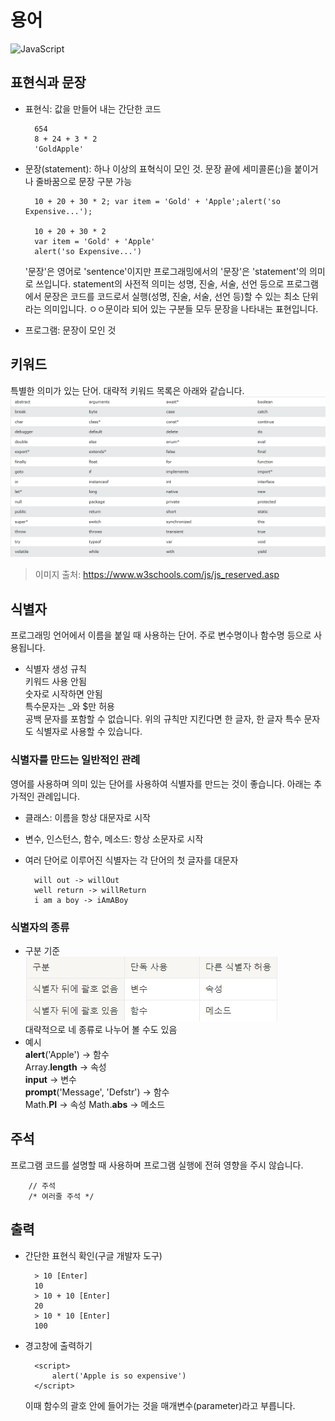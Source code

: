 # 용어
![JavaScript](https://img.shields.io/badge/javascript-%23323330.svg?style=for-the-badge&logo=javascript&logoColor=%23F7DF1E)  

## 표현식과 문장
* 표현식: 값을 만들어 내는 간단한 코드  
  
        654  
        8 + 24 + 3 * 2
        'GoldApple'
* 문장(statement): 하나 이상의 표혁식이 모인 것. 문장 끝에 세미콜론(;)을 붙이거나 줄바꿈으로 문장 구분 가능
  
        10 + 20 + 30 * 2; var item = 'Gold' + 'Apple';alert('so Expensive...');
          
        10 + 20 + 30 * 2
        var item = 'Gold' + 'Apple'
        alert('so Expensive...')
    '문장'은 영어로 'sentence'이지만 프로그래밍에서의 '문장'은 'statement'의 의미로 쓰입니다. statement의 사전적 의미는 성명, 진술, 서술, 선언 등으로 프로그램에서 문장은 코드를 코드로서 실행(성명, 진술, 서술, 선언 등)할 수 있는 최소 단위라는 의미입니다. ㅇㅇ문이라 되어 있는 구분들 모두 문장을 나타내는 표현입니다.

* 프로그램: 문장이 모인 것

## 키워드
특별한 의미가 있는 단어. 대략적 키워드 목록은 아래와 같습니다.
![alt text](image-1.png)
> 이미지 출처: https://www.w3schools.com/js/js_reserved.asp 
## 식별자
프로그래밍 언어에서 이름을 붙일 때 사용하는 단어. 주로 변수명이나 함수명 등으로 사용됩니다.
* 식별자 생성 규칙  
    키워드 사용 안됨  
    숫자로 시작하면 안됨  
    특수문자는 _와 $만 허용  
    공백 문자를 포함할 수 없습니다.
위의 규칙만 지킨다면 한 글자, 한 글자 특수 문자도 식별자로 사용할 수 있습니다.
### 식별자를 만드는 일반적인 관례  
영어를 사용하며 의미 있는 단어를 사용하여 식별자를 만드는 것이 좋습니다. 아래는 추가적인 관례입니다.
* 클래스: 이름을 항상 대문자로 시작
* 변수, 인스턴스, 함수, 메소드: 항상 소문자로 시작
* 여러 단어로 이루어진 식별자는 각 단어의 첫 글자를 대문자
      
        will out -> willOut  
        well return -> willReturn  
        i am a boy -> iAmABoy
### 식별자의 종류  
* 구분 기준  
    ![alt text](image-2.png)  
    대략적으로 네 종류로 나누어 볼 수도 있음
* 예시  
    **alert**('Apple')              -> 함수  
    Array.**length**                -> 속성  
    **input**                       -> 변수  
    **prompt**('Message', 'Defstr') -> 함수  
    Math.**PI**                     -> 속성
    Math.**abs**                    -> 메소드

## 주석 
프로그램 코드를 설명할 때 사용하며 프로그램 실행에 전혀 영향을 주시 않습니다.  

        // 주석
        /* 여러줄 주석 */

## 출력
* 간단한 표현식 확인(구글 개발자 도구)  
    
        > 10 [Enter]
        10
        > 10 + 10 [Enter]
        20
        > 10 * 10 [Enter]
        100
* 경고창에 출력하기  

        <script>
            alert('Apple is so expensive')
        </script>
    이때 함수의 괄호 안에 들어가는 것을 매개변수(parameter)라고 부릅니다. 